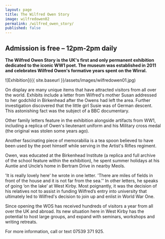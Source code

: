 ```yaml
---
layout: page
title: The Wilfred Owen Story
image: wilfredowen02
permalink: /wilfred_owen_story/
published: false
---
```


## Admission is free – 12pm-2pm daily

**The Wilfred Owen Story is the UK's first and only permanent exhibition dedicated to the iconic WW1 poet. The museum was established in 2011 and celebrates Wilfred Owen's formative years spent on the Wirral.**

![Exhibition]({{ site.baseurl }}/assets/images/wilfredowen01.jpg)

On display are many unique items that have attracted visitors from all over the world. Exhibits include a letter from Wilfred's mother Susan addressed to her godchild in Birkenhead after the Owens had left the area. Further investigation discovered that the little girl Susie was of German descent. This astonishing fact was the subject of a BBC documentary.

Other family letters feature in the exhibition alongside artifacts from WW1, including a replica of Owen's lieutenant uniform and his Military cross medal (the original was stolen some years ago).

Another fascinating piece of memorabilia is a tea spoon believed to have been used by the poet himself while serving in the Artist's Rifles regiment.  

Owen, was educated at the Birkenhead Institute (a replica and full archive of the school feature within the exhibition), he spent summer holidays at his Auntie and Uncle’s home in Bertram Drive in nearby Meols.

'It is really lovely here' he wrote in one letter. 'There are miles of fields in front of the house and it is not far from the sea.'' In other letters, he speaks of going ‘on the lake’ at West Kirby. Most poignantly, it was the decision of his relatives not to assist in funding Wilfred’s entry into university that ultimately led to Wilfred's decision to join up and enlist in World War One.

Since opening the WOS has received hundreds of visitors a year from all over the UK and abroad. Its new situation here in West Kirby has the potential to host large groups, and expand with seminars, workshops and writing retreats.  


For more information, call or text 07539 371 925.
